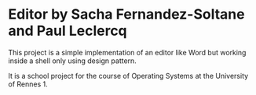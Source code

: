 # Editor by Sacha Fernandez-Soltane and Paul Leclercq

This project is a simple implementation of an editor like Word but working inside a shell only using design pattern. 

It is a school project for the course of Operating Systems at the University of Rennes 1.